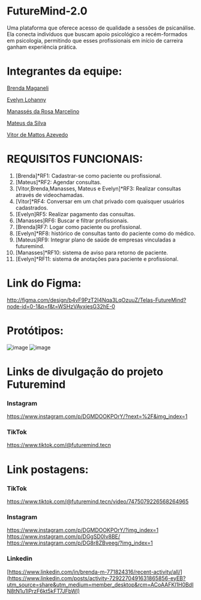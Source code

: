 # FutureMind-2.0
Uma plataforma que oferece acesso de qualidade a sessões de psicanálise. Ela conecta indivíduos que buscam apoio psicológico a recém-formados em psicologia, permitindo que esses profissionais em início de carreira ganham experiência prática.

# Integrantes da equipe:

[Brenda Maganeli](https://github.com/BrendaMaganeli)

[Evelyn Lohanny](https://guthub.com/evylohanny)

[Manassés da Rosa Marcelino](https://github.com/ManassesMarcelino)

[Mateus da Silva](https://github.com/MateusdasilvaDES)

[Vitor de Mattos Azevedo](https://github.com/VitorMatt)

# REQUISITOS FUNCIONAIS:

1. [Brenda]*RF1: Cadastrar-se como paciente ou profissional. 
2. [Mateus]*RF2: Agendar consultas.
3. [Vitor,Brenda,Manasses, Mateus e Evelyn]*RF3: Realizar consultas através de videochamadas.
4. [Vitor]*RF4: Conversar em um chat privado com quaisquer usuários cadastrados.
5. [Evelyn]RF5: Realizar pagamento das consultas.
6. [Manasses]RF6: Buscar e filtrar profissionais.
7. [Brenda]RF7: Logar como paciente ou profissional.
8. [Evelyn]*RF8: histórico de consultas tanto do paciente como do médico.
9. [Mateus]RF9: Integrar plano de saúde de empresas vinculadas a futuremind.
10. [Manasses]*RF10: sistema de aviso para retorno de paciente.
11. [Evelyn]*RF11: sistema de anotações para paciente e profissional.

# Link do Figma:

http://figma.com/design/b4vF9PzT2I4Nqa3LqOzuuZ/Telas-FutureMind?node-id=0-1&p=f&t=WSHzVAyxjesG32hE-0

# Protótipos:

![image](https://github.com/user-attachments/assets/0adcf32a-d90c-45c1-a1ce-0165e0b096f9)
![image](https://github.com/user-attachments/assets/2ad2ed08-920e-4f04-9564-5e2ba7893fa8)

# Links de divulgação do projeto Futuremind

### Instagram
https://www.instagram.com/p/DGMDOOKPOrY/?next=%2F&img_index=1

### TikTok
https://www.tiktok.com/@futuremind.tecn

# Link postagens:

### TikTok
https://www.tiktok.com/@futuremind.tecn/video/7475079226568264965

### Instagram
https://www.instagram.com/p/DGMDOOKPOrY/?img_index=1
https://www.instagram.com/p/DGgSD0Iv8BE/
https://www.instagram.com/p/DG8r8ZBveeg/?img_index=1

### Linkedin
[https://www.linkedin.com/in/brenda-m-771824316/recent-activity/all/](https://www.linkedin.com/posts/activity-7292270491631865856-eyEB?utm_source=share&utm_medium=member_desktop&rcm=ACoAAFKl1H0BdIN8tN1u1lPrzF6kt5kFT7JFbWI)
